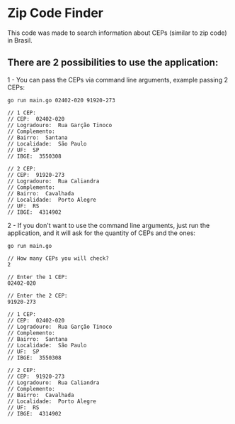 # Zip Code Finder
This code was made to search information about CEPs (similar to zip code) in Brasil.

## There are 2 possibilities to use the application:


1 - You can pass the CEPs via command line arguments, example passing 2 CEPs:
  
    go run main.go 02402-020 91920-273
    
    // 1 CEP:
    // CEP:  02402-020
    // Logradouro:  Rua Garção Tinoco
    // Complemento:  
    // Bairro:  Santana
    // Localidade:  São Paulo
    // UF:  SP
    // IBGE:  3550308
    
    // 2 CEP:
    // CEP:  91920-273
    // Logradouro:  Rua Caliandra
    // Complemento:  
    // Bairro:  Cavalhada
    // Localidade:  Porto Alegre
    // UF:  RS
    // IBGE:  4314902
    
2 - If you don't want to use the command line arguments, just run the application, and it will ask for the quantity of CEPs and the ones:

    go run main.go
    
    // How many CEPs you will check?
    2
    
    // Enter the 1 CEP: 
    02402-020
    
    // Enter the 2 CEP:
    91920-273
        
    // 1 CEP:
    // CEP:  02402-020
    // Logradouro:  Rua Garção Tinoco
    // Complemento:  
    // Bairro:  Santana
    // Localidade:  São Paulo
    // UF:  SP
    // IBGE:  3550308
    
    // 2 CEP:
    // CEP:  91920-273
    // Logradouro:  Rua Caliandra
    // Complemento:  
    // Bairro:  Cavalhada
    // Localidade:  Porto Alegre
    // UF:  RS
    // IBGE:  4314902
